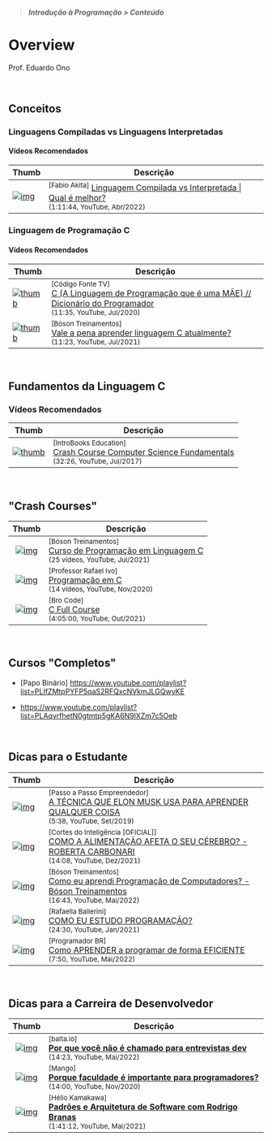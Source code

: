 > ##### Introdução à Programação > Conteúdo

# Overview

Prof. Eduardo Ono

<br>

## Conceitos

### Linguagens Compiladas vs Linguagens Interpretadas

#### Vídeos Recomendados

| Thumb | Descrição |
| --- | --- |
| [![img](https://img.youtube.com/vi/SNyh-cubxaU/default.jpg)](https://www.youtube.com/watch?v=SNyh-cubxaU) | <sup>[Fabio Akita]</sup> [Linguagem Compilada vs Interpretada \| Qual é melhor?](https://www.youtube.com/watch?v=SNyh-cubxaU)<br><sub>(1:11:44, YouTube, Abr/2022)</sub>

### Linguagem de Programação C

#### Vídeos Recomendados

| Thumb | Descrição |
| --- | --- |
| [![thumb](https://img.youtube.com/vi/6mUCcsnCn08/default.jpg)](https://youtu.be/6mUCcsnCn08) | <sup>[Código Fonte TV]</sup><br>[C (A Linguagem de Programação que é uma MÃE) // Dicionário do Programador](https://www.youtube.com/watch?v=6mUCcsnCn08)<br><sub>(11:35, YouTube, Jul/2020)</sub>
| [![thumb](https://img.youtube.com/vi/OxR3YRqLZm8/default.jpg)](https://youtu.be/OxR3YRqLZm8) | <sup>[Bóson Treinamentos]</sup><br>[Vale a pena aprender linguagem C atualmente?](https://www.youtube.com/watch?v=OxR3YRqLZm8)<br><sub>(11:23, YouTube, Jul/2021)</sub>

<br>

## Fundamentos da Linguagem C

### Vídeos Recomendados

| Thumb | Descrição |
| --- | --- |
| [![thumb](https://img.youtube.com/vi/XOpC05ywEvQ/default.jpg)](https://youtu.be/XOpC05ywEvQ) | <sup>[IntroBooks Education]</sup><br>[Crash Course Computer Science Fundamentals](https://www.youtube.com/watch?v=XOpC05ywEvQ)<br><sub>(32:26, YouTube, Jul/2017)</sub>

<br>

## "Crash Courses"

| Thumb | Descrição |
| :-: | --- |
| [![img](https://img.youtube.com/vi/cZRuFwzjJ8E/default.jpg)](https://youtu.be/cZRuFwzjJ8E) | <sup>[Bóson Treinamentos]</sup><br>[Curso de Programação em Linguagem C](https://www.youtube.com/playlist?list=PLucm8g_ezqNqzH7SM0XNjsp25AP0MN82R)<br><sub>(25 vídeos, YouTube, Jul/2021)</sub>
| [![img](https://img.youtube.com/vi/UPuOQBocY48/default.jpg)](https://youtu.be/UPuOQBocY48) | <sup>[Professor Rafael Ivo]</sup><br>[Programação em C](https://www.youtube.com/playlist?list=PLvat2X-KHJNZwUCeTeve_S1qqrBOWhaU9)<br><sub>(14 vídeos, YouTube, Nov/2020)</sub>
| [![img](https://img.youtube.com/vi/87SH2Cn0s9A/default.jpg)](https://youtu.be/87SH2Cn0s9A) | <sup>[Bro Code]</sup><br>[C Full Course](https://www.youtube.com/watch?v=87SH2Cn0s9A)<br><sub>(4:05:00, YouTube, Out/2021)</sub>

<br>

## Cursos "Completos"

* [Papo Binário] https://www.youtube.com/playlist?list=PLIfZMtpPYFP5qaS2RFQxcNVkmJLGQwyKE

* https://www.youtube.com/playlist?list=PLAqvrfhetN0gtmtp5gKA6N9lXZm7c5Oeb

<br>

## Dicas para o Estudante

| Thumb | Descrição |
| --- | --- |
| [![img](https://img.youtube.com/vi/IpCqwyA0K6k/default.jpg)](https://youtu.be/IpCqwyA0K6k) | <sup>[Passo a Passo Empreendedor]</sup><br>[A TÉCNICA QUE ELON MUSK USA PARA APRENDER QUALQUER COISA](https://www.youtube.com/watch?v=IpCqwyA0K6k)<br><sub>(5:38, YouTube, Set/2019)</sub>
| [![img](https://img.youtube.com/vi/cJRP7sew83M/default.jpg)](https://youtu.be/cJRP7sew83M) | <sup>[Cortes do Inteligência [OFICIAL]]</sup><br>[COMO A ALIMENTAÇÃO AFETA O SEU CÉREBRO? - ROBERTA CARBONARI](https://www.youtube.com/watch?v=cJRP7sew83M)<br><sub>(14:08, YouTube, Dez/2021)</sub>
| [![img](https://img.youtube.com/vi/hba-boyjdzA/default.jpg)](https://youtu.be/hba-boyjdzA "COMO EU ESTUDO PROGRAMAÇÃO?") | <sup>[Bóson Treinamentos]</sup><br>[Como eu aprendi Programação de Computadores? - Bóson Treinamentos](https://www.youtube.com/watch?v=hba-boyjdzA)<br><sub>(16:43, YouTube, Mai/2022)</sub>
| [![img](https://img.youtube.com/vi/Xfgc3ZDtwTQ/default.jpg)](https://youtu.be/Xfgc3ZDtwTQ "COMO EU ESTUDO PROGRAMAÇÃO?") | <sup>[Rafaella Ballerini]</sup><br>[COMO EU ESTUDO PROGRAMAÇÃO?](https://www.youtube.com/watch?v=Xfgc3ZDtwTQ)<br><sub>(24:30, YouTube, Jan/2021)</sub>
| [![img](https://img.youtube.com/vi/WKKt-pxYuHM/default.jpg)](https://youtu.be/WKKt-pxYuHM) | <sup>[Programador BR]</sup><br>[Como APRENDER a programar de forma EFICIENTE](https://www.youtube.com/watch?v=WKKt-pxYuHM)<br><sub>(7:50, YouTube, Mai/2022)</sub>

<br>

## Dicas para a Carreira de Desenvolvedor

| Thumb | Descrição |
| :-: | --- |
| [![img](https://img.youtube.com/vi/UKm0D79kZZE/default.jpg)](https://www.youtube.com/watch?v=UKm0D79kZZE) | <sup>[balta.io]</sup><br>[__Por que você não é chamado para entrevistas dev__](https://www.youtube.com/watch?v=UKm0D79kZZE)<br><sub>(14:23, YouTube, Mai/2022)</sub>
| [![img](https://img.youtube.com/vi/qZ1CWYp00iU/default.jpg)](https://www.youtube.com/watch?v=qZ1CWYp00iU) | <sup>[Mango]</sup><br>[__Porque faculdade é importante para programadores?__](https://www.youtube.com/watch?v=qZ1CWYp00iU)<br><sub>(14:00, YouTube, Nov/2020)</sub>
| [![img](https://img.youtube.com/vi/ah-JwEtzs5U/default.jpg)](https://www.youtube.com/watch?v=ah-JwEtzs5U) | <sup>[Hélio Kamakawa]</sup><br>[__Padrões e Arquitetura de Software com Rodrigo Branas__](https://www.youtube.com/watch?v=ah-JwEtzs5U)<br><sub>(1:41:12, YouTube, Mai/2021)</sub>

<br>
